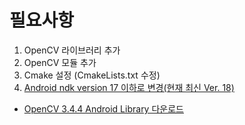 # 필요사항
1. OpenCV 라이브러리 추가
2. OpenCV 모듈 추가
3. Cmake 설정 (CmakeLists.txt 수정)
4. [Android ndk version 17 이하로 변경(현재 최신 Ver. 18)](https://webnautes.tistory.com/1273?category=704164)
* [OpenCV 3.4.4 Android Library 다운로드](https://github.com/opencv/opencv/releases/download/3.4.4/opencv-3.4.4-android-sdk.zip)
